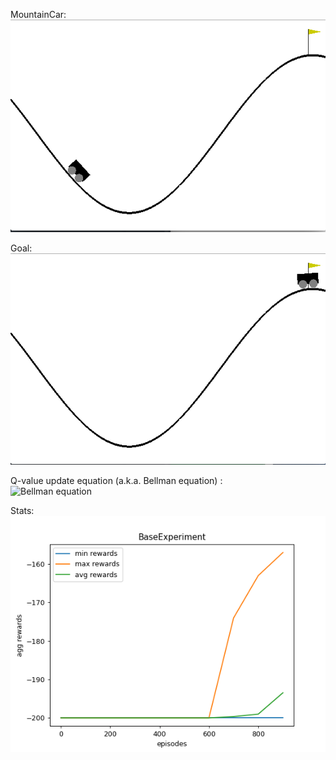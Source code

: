 MountainCar:  
![MountainCar agent](MountainCar.png)


Goal:  
![MountainCar agent's goal](goal.png)


Q-value update equation (a.k.a. Bellman equation) :  
![Bellman equation](https://pythonprogramming.net/static/images/reinforcement-learning/new-q-value-formula.png)

Stats:  
![MountainCar agent stats](stats.png)
